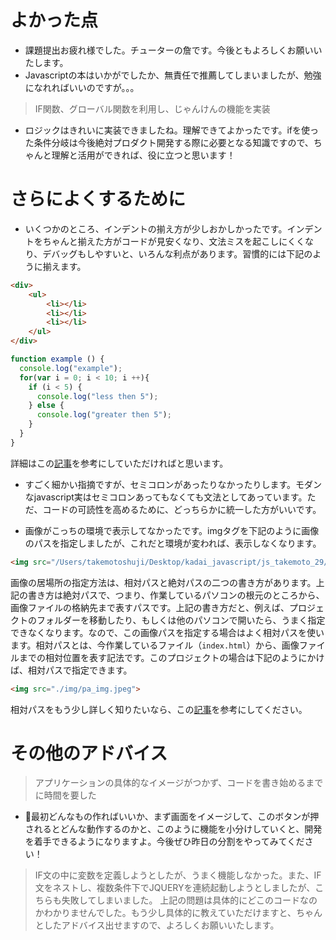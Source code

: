 # よかった点
- 課題提出お疲れ様でした。チューターの詹です。今後ともよろしくお願いいたします。
- Javascriptの本はいかがでしたか、無責任で推薦してしまいましたが、勉強になれればいいのですが。。。

> IF関数、グローバル関数を利用し、じゃんけんの機能を実装
- ロジックはきれいに実装できましたね。理解できてよかったです。ifを使った条件分岐は今後絶対プロダクト開発する際に必要となる知識ですので、ちゃんと理解と活用ができれば、役に立つと思います！

# さらによくするために
- いくつかのところ、インデントの揃え方が少しおかしかったです。インデントをちゃんと揃えた方がコードが見安くなり、文法ミスを起こしにくくなり、デバッグもしやすいと、いろんな利点があります。習慣的には下記のように揃えます。
```html
<div>
    <ul>
        <li></li>
        <li></li>
        <li></li>
    </ul>
</div>
```

```js
function example () {
  console.log("example");
  for(var i = 0; i < 10; i ++){
    if (i < 5) {
      console.log("less then 5");
    } else {
      console.log("greater then 5");
    }
  }
}
```
詳細はこの[記事](https://webliker.info/35722/)を参考にしていただければと思います。

- すごく細かい指摘ですが、セミコロンがあったりなかったりします。モダンなjavascript実はセミコロンあってもなくても文法としてあっています。ただ、コードの可読性を高めるために、どっちらかに統一した方がいいです。

- 画像がこっちの環境で表示してなかったです。imgタグを下記のように画像のパスを指定しましたが、これだと環境が変われば、表示しなくなります。
```html 
<img src="/Users/takemotoshuji/Desktop/kadai_javascript/js_takemoto_29/img/pa_img.jpeg">
```
画像の居場所の指定方法は、相対パスと絶対パスの二つの書き方があります。上記の書き方は絶対パスで、つまり、作業しているパソコンの根元のところから、画像ファイルの格納先まで表すパスです。上記の書き方だと、例えば、プロジェクトのフォルダーを移動したり、もしくは他のパソコンで開いたら、うまく指定できなくなります。なので、この画像パスを指定する場合はよく相対パスを使います。相対パスとは、今作業しているファイル（`index.html`）から、画像ファイルまでの相対位置を表す記法です。このプロジェクトの場合は下記のようにかけば、相対パスで指定できます。
```html
<img src="./img/pa_img.jpeg">
```
相対パスをもう少し詳しく知りたいなら、この[記事](https://webliker.info/78726/)を参考にしてください。


# その他のアドバイス
> アプリケーションの具体的なイメージがつかず、コードを書き始めるまでに時間を要した
- 最初どんなもの作ればいいか、まず画面をイメージして、このボタンが押されるとどんな動作するのかと、このように機能を小分けしていくと、開発を着手できるようになりますよ。今後ぜひ昨日の分割をやってみてください！

> IF文の中に変数を定義しようとしたが、うまく機能しなかった。また、IF文をネストし、複数条件下でJQUERYを連続起動しようとしましたが、こちらも失敗してしまいました。
上記の問題は具体的にどこのコードなのかわかりませんでした。もう少し具体的に教えていただけますと、ちゃんとしたアドバイス出せますので、よろしくお願いいたします。